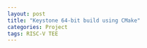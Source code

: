 ```yaml
---
layout: post
title: "Keystone 64-bit build using CMake"
categories: Project
tags: RISC-V TEE
---
```

